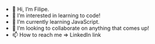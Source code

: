 - 👋 Hi, I’m Filipe. 
- 👀 I’m interested in learning to code! 
- 🌱 I’m currently learning JavaScript.
- 💞️ I’m looking to collaborate on anything that comes up! 
- 📫 How to reach me => LinkedIn link

<!---
Fmoscovo/Fmoscovo is a ✨ special ✨ repository because its `README.md` (this file) appears on your GitHub profile.
You can click the Preview link to take a look at your changes.
--->
